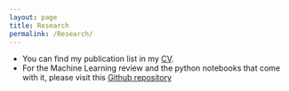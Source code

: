 ```yaml
---
layout: page
title: Research
permalink: /Research/
---
```


  * You can find my publication list in my [CV](https://www.dropbox.com/s/0fl1yhye8zwfcjq/CHW_CV.pdf?dl=0). 
  * For the Machine Learning review and the python notebooks that come with it, please visit this [Github repository](https://github.com/drckf/mlreview_notebooks)
